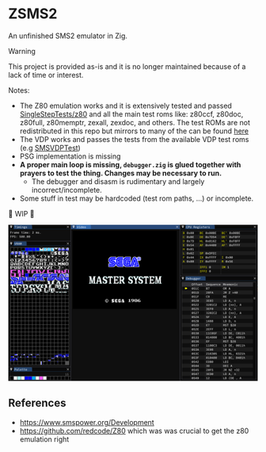 # ZSMS2

An unfinished SMS2 emulator in Zig.

> [!WARNING]  
> This project is provided as-is and it is no longer maintained because of a lack of time or interest.

Notes:
- The Z80 emulation works and it is extensively tested and passed [SingleStepTests/z80](https://github.com/SingleStepTests/z80)
  and all the main test roms like: z80ccf, z80doc, z80full, z80memptr, zexall, zexdoc, and others. The test ROMs are not redistributed in this repo
  but mirrors to many of the can be found [here](https://github.com/redcode/Z80/wiki/Tests)
- The VDP works and passes the tests from the available VDP test roms (e.g [SMSVDPTest](https://www.smspower.org/Homebrew/SMSVDPTest-SMS))
- PSG implementation is missing
- **A proper main loop is missing, `debugger.zig` is glued together with prayers to test the thing. Changes may be necessary to run.**
  - The debugger and disasm is rudimentary and largely incorrect/incomplete.
- Some stuff in test may be hardcoded (test rom paths, ...) or incomplete.

🚧 WIP 🚧

![screen](./docs/images/screen.png)

## References
- https://www.smspower.org/Development
- https://github.com/redcode/Z80 which was was crucial to get the z80 emulation right
